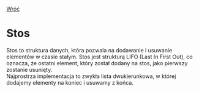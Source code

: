 [Wróć](../../../../../)

# Stos
Stos to struktura danych, która pozwala na dodawanie i usuwanie elementów w czasie stałym. Stos jest strukturą LIFO (Last In First Out), co oznacza, że ostatni element, który został dodany na stos, jako pierwszy zostanie usunięty.  
Najprostrza implementacja to zwykła lista dwukierunkowa, w której dodajemy elementy na koniec i usuwamy z końca.